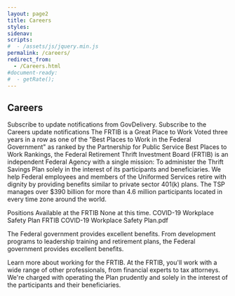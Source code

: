 ```yaml
---
layout: page2
title: Careers
styles:
sidenav:
scripts:
#  - /assets/js/jquery.min.js
permalink: /careers/
redirect_from:
  - /Careers.html
#document-ready:
#  - getRate();
---
```


## Careers
Subscribe to update notifications from GovDelivery. Subscribe to the Careers update notifications
The FRTIB is a Great Place to Work
Voted three years in a row as one of the "Best Places to Work in the Federal Government" as ranked by the Partnership for Public Service Best Places to Work Rankings, the Federal Retirement Thrift Investment Board (FRTIB) is an independent Federal Agency with a single mission: To administer the Thrift Savings Plan solely in the interest of its participants and beneficiaries.  We help Federal employees and members of the Uniformed Services retire with dignity by providing benefits similar to private sector 401(k) plans. The TSP manages over $390 billion for more than 4.6 million participants located in every time zone around the world.

Positions Available at the FRTIB
None at this time.
COVID-19 Workplace Safety Plan
FRTIB COVID-19 Workplace Safety Plan.pdf

The Federal government provides excellent benefits.
From development programs to leadership training and retirement plans, the Federal government provides excellent benefits.

Learn more about working for the FRTIB.
At the FRTIB, you'll work with a wide range of other professionals, from financial experts to tax attorneys. We're charged with operating the Plan prudently and solely in the interest of the participants and their beneficiaries.

<!-- CONTENT END -->
